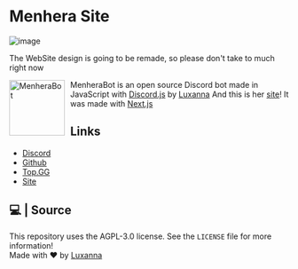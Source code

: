 # Menhera Site

![image](https://user-images.githubusercontent.com/59155752/138381666-327df7a3-f974-4cc0-9eee-339660ffcd8a.png)

The WebSite design is going to be remade, so please don't take to much right now


<img width="100" height="100" align="left" style="float: left; margin: 0 10px 0 0;" alt="MenheraBot" src="https://i.imgur.com/jjgBki0.png">

MenheraBot is an open source Discord bot made in JavaScript with [Discord.js](https://discord.js.org) by [Luxanna](https://github.com/ySnoopyDogy)
And this is her [site](https://menhera-site.vercel.app/)! It was made with [Next.js](https://nextjs.org/)

## Links

- [Discord](https://discord.gg/fZMdQbA)
- [Github](https://github.com/ySnoopyDogy/MenheraBot)
- [Top.GG](https://top.gg/bot/708014856711962654)
- [Site](https://menhera-site.vercel.app/)

## 💻 | Source

This repository uses the AGPL-3.0 license. See the `LICENSE` file for more information!
<br />
Made with ❤️ by [Luxanna](https://github.com/ySnoopyDogy)
